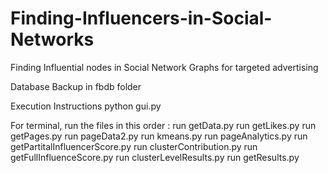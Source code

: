 # Finding-Influencers-in-Social-Networks
Finding Influential nodes in Social Network Graphs for targeted advertising

Database Backup in fbdb folder

Execution Instructions
	python gui.py

For terminal, run the files in this order :
	run getData.py
	run getLikes.py
	run getPages.py
	run pageData2.py
	run kmeans.py
	run pageAnalytics.py
	run getPartitalInfluencerScore.py
	run clusterContribution.py
	run getFullInfluenceScore.py
	run clusterLevelResults.py
	run getResults.py
